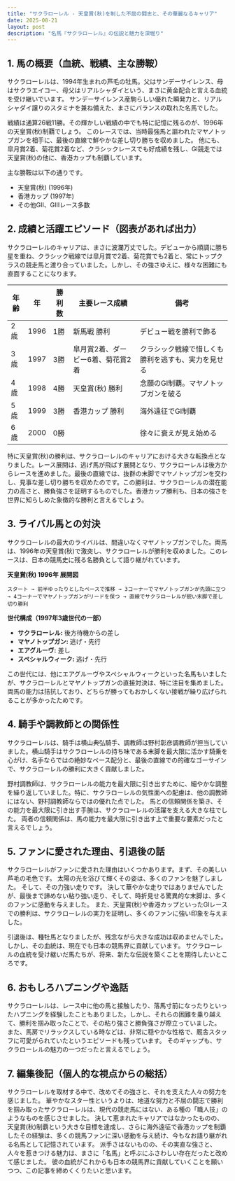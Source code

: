 ```yaml
---
title: "サクラローレル - 天皇賞(秋)を制した不屈の闘志と、その華麗なるキャリア"
date: 2025-08-21
layout: post
description: "名馬『サクラローレル』の伝説と魅力を深堀り"
---
```


## 1. 馬の概要（血統、戦績、主な勝鞍）

サクラローレルは、1994年生まれの芦毛の牡馬。父はサンデーサイレンス、母はサクラエイコー、母父はリアルシャダイという、まさに黄金配合と言える血統を受け継いでいます。  サンデーサイレンス産駒らしい優れた瞬発力と、リアルシャダイ譲りのスタミナを兼ね備えた、まさにバランスの取れた名馬でした。

戦績は通算26戦11勝。その輝かしい戦績の中でも特に記憶に残るのが、1996年の天皇賞(秋)制覇でしょう。  このレースでは、当時最強馬と謳われたマヤノトップガンを相手に、最後の直線で鮮やかな差し切り勝ちを収めました。  他にも、皐月賞2着、菊花賞2着など、クラシックレースでも好成績を残し、GI競走では天皇賞(秋)の他に、香港カップも制覇しています。

主な勝鞍は以下の通りです。

* 天皇賞(秋) (1996年)
* 香港カップ (1997年)
* その他GII、GIIIレース多数


## 2. 成績と活躍エピソード（図表があれば出力）

サクラローレルのキャリアは、まさに波瀾万丈でした。デビューから順調に勝ち星を重ね、クラシック戦線では皐月賞で2着、菊花賞でも2着と、常にトップクラスの競走馬と渡り合っていました。しかし、その強さゆえに、様々な困難にも直面することになります。

| 年齢 | 年 | 勝利数 | 主要レース成績 | 備考 |
|---|---|---|---|---|
| 2歳 | 1996 | 1勝 | 新馬戦 勝利 | デビュー戦を勝利で飾る |
| 3歳 | 1997 | 3勝 | 皐月賞2着、ダービー6着、菊花賞2着 | クラシック戦線で惜しくも勝利を逃すも、実力を見せる |
| 4歳 | 1998 | 4勝 | 天皇賞(秋) 勝利 | 念願のGI制覇。マヤノトップガンを破る |
| 5歳 | 1999 | 3勝 | 香港カップ 勝利 | 海外遠征でGI制覇 |
| 6歳 | 2000 | 0勝 |  | 徐々に衰えが見え始める |


特に天皇賞(秋)の勝利は、サクラローレルのキャリアにおける大きな転換点となりました。レース展開は、逃げ馬が飛ばす展開となり、サクラローレルは後方からレースを進めました。最後の直線では、抜群の末脚でマヤノトップガンを交わし、見事な差し切り勝ちを収めたのです。この勝利は、サクラローレルの潜在能力の高さと、勝負強さを証明するものでした。香港カップ勝利も、日本の強さを世界に知らしめた象徴的な勝利と言えるでしょう。


## 3. ライバル馬との対決

サクラローレルの最大のライバルは、間違いなくマヤノトップガンでした。両馬は、1996年の天皇賞(秋)で激突し、サクラローレルが勝利を収めました。このレースは、日本の競馬史に残る名勝負として語り継がれています。

**天皇賞(秋) 1996年  展開図**

```
スタート → 前半ゆったりとしたペースで推移 → 3コーナーでマヤノトップガンが先頭に立つ → 4コーナーでマヤノトップガンがリードを保つ → 直線でサクラローレルが鋭い末脚で差し切り勝利
```

**世代構成（1997年3歳世代の一部）**

* **サクラローレル:** 後方待機からの差し
* **マヤノトップガン:** 逃げ・先行
* **エアグルーヴ:** 差し
* **スペシャルウィーク:** 逃げ・先行


この世代には、他にエアグルーヴやスペシャルウィークといった名馬もいましたが、サクラローレルとマヤノトップガンの直接対決は、特に注目を集めました。両馬の能力は拮抗しており、どちらが勝ってもおかしくない接戦が繰り広げられることが多かったためです。


## 4. 騎手や調教師との関係性

サクラローレルは、騎手は横山典弘騎手、調教師は野村彰彦調教師が担当していました。横山騎手はサクラローレルの持ち味である末脚を最大限に活かす騎乗を心がけ、名手ならではの絶妙なペース配分と、最後の直線での的確なゴーサインで、サクラローレルの勝利に大きく貢献しました。

野村調教師は、サクラローレルの能力を最大限に引き出すために、細やかな調整を繰り返していました。特に、サクラローレルの気性面への配慮は、他の調教師にはない、野村調教師ならではの優れた点でした。  馬との信頼関係を築き、その能力を最大限に引き出す手腕は、サクラローレルの活躍を支える大きな柱でした。  両者の信頼関係は、馬の能力を最大限に引き出す上で重要な要素だったと言えるでしょう。


## 5. ファンに愛された理由、引退後の話

サクラローレルがファンに愛された理由はいくつかあります。まず、その美しい芦毛の毛色です。  太陽の光を浴びて輝くその姿は、多くのファンを魅了しました。  そして、その力強い走りです。  決して華やかな走りではありませんでしたが、最後まで諦めない粘り強い走り、そして、時折見せる驚異的な末脚は、多くのファンに感動を与えました。  また、天皇賞(秋)や香港カップといったGIレースでの勝利は、サクラローレルの実力を証明し、多くのファンに強い印象を与えました。

引退後は、種牡馬となりましたが、残念ながら大きな成功は収めませんでした。しかし、その血統は、現在でも日本の競馬界に貢献しています。  サクラローレルの血統を受け継いだ馬たちが、将来、新たな伝説を築くことを期待したいところです。


## 6. おもしろハプニングや逸話

サクラローレルは、レース中に他の馬と接触したり、落馬寸前になったりといったハプニングを経験したこともありました。しかし、それらの困難を乗り越えて、勝利を掴み取ったことで、その粘り強さと勝負強さが際立っていました。  また、馬房でリラックスしている時などは、非常に穏やかな性格で、厩舎スタッフに可愛がられていたというエピソードも残っています。  そのギャップも、サクラローレルの魅力の一つだったと言えるでしょう。


## 7. 編集後記（個人的な視点からの総括）

サクラローレルを取材する中で、改めてその強さと、それを支えた人々の努力を感じました。  華やかなスター性というよりは、地道な努力と不屈の闘志で勝利を掴み取ったサクラローレルは、現代の競走馬にはない、ある種の「職人技」のようなものを感じさせました。  決して恵まれたキャリアではなかったものの、天皇賞(秋)制覇という大きな目標を達成し、さらに海外遠征で香港カップを制覇したその経験は、多くの競馬ファンに深い感動を与え続け、今もなお語り継がれる名馬として記憶されています。  派手さはないものの、その実直な強さと、人々を惹きつける魅力は、まさに「名馬」と呼ぶにふさわしい存在だったと改めて感じました。  彼の血統がこれからも日本の競馬界に貢献していくことを願いつつ、この記事を締めくくりたいと思います。
